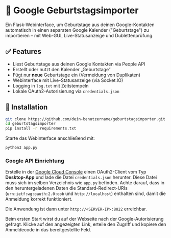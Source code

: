 # 🎂 Google Geburtstagsimporter

Ein Flask-Webinterface, um Geburtstage aus deinen Google-Kontakten automatisch in einen separaten Google Kalender ("Geburtstage") zu importieren – mit Web-GUI, Live-Statusanzeige und Dublettenprüfung.

## ✅ Features

- Liest Geburtstage aus deinen Google Kontakten via People API
- Erstellt oder nutzt den Kalender „Geburtstage“
- Fügt nur **neue** Geburtstage ein (Vermeidung von Duplikaten)
- Webinterface mit Live-Statusanzeige (via Socket.IO)
- Logging in `log.txt` mit Zeitstempeln
- Lokale OAuth2-Autorisierung via `credentials.json`

## 🚀 Installation

```bash
git clone https://github.com/dein-benutzername/geburtstagsimporter.git
cd geburtstagsimporter
pip install -r requirements.txt
```

Starte das Webinterface anschließend mit:

```bash
python3 app.py
```

### Google API Einrichtung

Erstelle in der [Google Cloud Console](https://console.cloud.google.com/apis/credentials) einen OAuth2-Client vom Typ **Desktop-App** und lade die Datei `credentials.json` herunter. Diese Datei muss sich im selben Verzeichnis wie `app.py` befinden. Achte darauf, dass in den heruntergeladenen Daten die Standard-Redirect-URIs (`urn:ietf:wg:oauth:2.0:oob` und `http://localhost`) enthalten sind, damit die Anmeldung korrekt funktioniert.

Die Anwendung ist dann unter `http://<SERVER-IP>:8022` erreichbar.

Beim ersten Start wirst du auf der Webseite nach der Google-Autorisierung
gefragt. Klicke auf den angezeigten Link, erteile den Zugriff und kopiere den
Anmeldecode in das bereitgestellte Feld.
